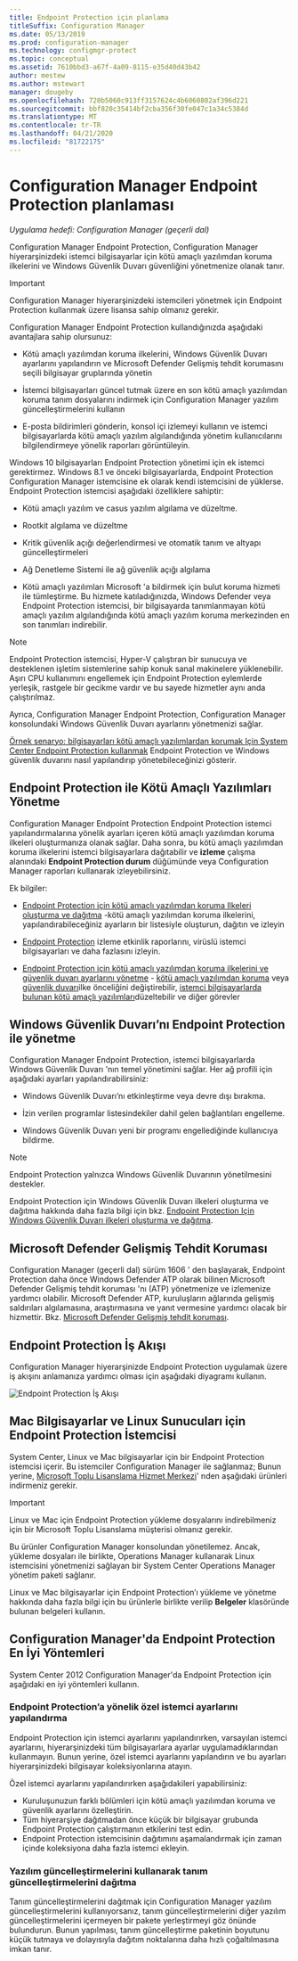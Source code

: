 ```yaml
---
title: Endpoint Protection için planlama
titleSuffix: Configuration Manager
ms.date: 05/13/2019
ms.prod: configuration-manager
ms.technology: configmgr-protect
ms.topic: conceptual
ms.assetid: 7610bbd3-a67f-4a09-8115-e35d40d43b42
author: mestew
ms.author: mstewart
manager: dougeby
ms.openlocfilehash: 720b5060c913ff3157624c4b6060802af396d221
ms.sourcegitcommit: bbf820c35414bf2cba356f30fe047c1a34c5384d
ms.translationtype: MT
ms.contentlocale: tr-TR
ms.lasthandoff: 04/21/2020
ms.locfileid: "81722175"
---
```

# <a name="planning-for-endpoint-protection-in-configuration-manager"></a>Configuration Manager Endpoint Protection planlaması

*Uygulama hedefi: Configuration Manager (geçerli dal)*


Configuration Manager Endpoint Protection, Configuration Manager hiyerarşinizdeki istemci bilgisayarlar için kötü amaçlı yazılımdan koruma ilkelerini ve Windows Güvenlik Duvarı güvenliğini yönetmenize olanak tanır.  

> [!IMPORTANT]  
>  Configuration Manager hiyerarşinizdeki istemcileri yönetmek için Endpoint Protection kullanmak üzere lisansa sahip olmanız gerekir.  

Configuration Manager Endpoint Protection kullandığınızda aşağıdaki avantajlara sahip olursunuz:  

-   Kötü amaçlı yazılımdan koruma ilkelerini, Windows Güvenlik Duvarı ayarlarını yapılandırın ve Microsoft Defender Gelişmiş tehdit korumasını seçili bilgisayar gruplarında yönetin  

-   İstemci bilgisayarları güncel tutmak üzere en son kötü amaçlı yazılımdan koruma tanım dosyalarını indirmek için Configuration Manager yazılım güncelleştirmelerini kullanın  

-   E-posta bildirimleri gönderin, konsol içi izlemeyi kullanın ve istemci bilgisayarlarda kötü amaçlı yazılım algılandığında yönetim kullanıcılarını bilgilendirmeye yönelik raporları görüntüleyin.  

Windows 10 bilgisayarları Endpoint Protection yönetimi için ek istemci gerektirmez. Windows 8.1 ve önceki bilgisayarlarda, Endpoint Protection Configuration Manager istemcisine ek olarak kendi istemcisini de yüklerse. Endpoint Protection istemcisi aşağıdaki özelliklere sahiptir:  

-   Kötü amaçlı yazılım ve casus yazılım algılama ve düzeltme.  

-   Rootkit algılama ve düzeltme  

-   Kritik güvenlik açığı değerlendirmesi ve otomatik tanım ve altyapı güncelleştirmeleri  

-   Ağ Denetleme Sistemi ile ağ güvenlik açığı algılama  

-   Kötü amaçlı yazılımları Microsoft 'a bildirmek için bulut koruma hizmeti ile tümleştirme. Bu hizmete katıladığınızda, Windows Defender veya Endpoint Protection istemcisi, bir bilgisayarda tanımlanmayan kötü amaçlı yazılım algılandığında kötü amaçlı yazılım koruma merkezinden en son tanımları indirebilir.  

> [!NOTE]  
>  Endpoint Protection istemcisi, Hyper-V çalıştıran bir sunucuya ve desteklenen işletim sistemlerine sahip konuk sanal makinelere yüklenebilir. Aşırı CPU kullanımını engellemek için Endpoint Protection eylemlerde yerleşik, rastgele bir gecikme vardır ve bu sayede hizmetler aynı anda çalıştırılmaz.  

  Ayrıca, Configuration Manager Endpoint Protection, Configuration Manager konsolundaki Windows Güvenlik Duvarı ayarlarını yönetmenizi sağlar.  

 [Örnek senaryo: bilgisayarları kötü amaçlı yazılımlardan korumak Için System Center Endpoint Protection kullanmak](../deploy-use/scenarios-endpoint-protection.md) Endpoint Protection ve Windows güvenlik duvarını nasıl yapılandırıp yönetebileceğinizi gösterir.  

## <a name="managing-malware-with-endpoint-protection"></a>Endpoint Protection ile Kötü Amaçlı Yazılımları Yönetme  

Configuration Manager Endpoint Protection Endpoint Protection istemci yapılandırmalarına yönelik ayarları içeren kötü amaçlı yazılımdan koruma ilkeleri oluşturmanıza olanak sağlar. Daha sonra, bu kötü amaçlı yazılımdan koruma ilkelerini istemci bilgisayarlara dağıtabilir ve **izleme** çalışma alanındaki **Endpoint Protection durum** düğümünde veya Configuration Manager raporları kullanarak izleyebilirsiniz.  

 Ek bilgiler:  

-   [Endpoint Protection için kötü amaçlı yazılımdan koruma Ilkeleri oluşturma ve dağıtma](../deploy-use/endpoint-antimalware-policies.md) -kötü amaçlı yazılımdan koruma ilkelerini, yapılandırabileceğiniz ayarların bir listesiyle oluşturun, dağıtın ve izleyin  

-   [Endpoint Protection](../deploy-use/monitor-endpoint-protection.md) izleme etkinlik raporlarını, virüslü istemci bilgisayarları ve daha fazlasını izleyin.   

-   [Endpoint Protection için kötü amaçlı yazılımdan koruma ilkelerini ve güvenlik duvarı ayarlarını yönetme](../deploy-use/endpoint-antimalware-firewall.md) - [kötü amaçlı yazılımdan koruma](../deploy-use/endpoint-antimalware-firewall.md#manage-antimalware-policies) veya [güvenlik duvarı](../deploy-use/endpoint-antimalware-firewall.md#manage-windows-firewall-policies)ilke önceliğini değiştirebilir, [istemci bilgisayarlarda bulunan kötü amaçlı yazılımları](../deploy-use/endpoint-antimalware-firewall.md#remediate-detected-malware)düzeltebilir ve diğer görevler

## <a name="managing-windows-firewall-with-endpoint-protection"></a>Windows Güvenlik Duvarı’nı Endpoint Protection ile yönetme  
 Configuration Manager Endpoint Protection, istemci bilgisayarlarda Windows Güvenlik Duvarı 'nın temel yönetimini sağlar. Her ağ profili için aşağıdaki ayarları yapılandırabilirsiniz:  

-   Windows Güvenlik Duvarı’nı etkinleştirme veya devre dışı bırakma.  

-   İzin verilen programlar listesindekiler dahil gelen bağlantıları engelleme.  

-   Windows Güvenlik Duvarı yeni bir programı engellediğinde kullanıcıya bildirme.  

> [!NOTE]  
>  Endpoint Protection yalnızca Windows Güvenlik Duvarının yönetilmesini destekler.  

  Endpoint Protection için Windows Güvenlik Duvarı ilkeleri oluşturma ve dağıtma hakkında daha fazla bilgi için bkz. [Endpoint Protection Için Windows Güvenlik Duvarı ilkeleri oluşturma ve dağıtma](../deploy-use/create-windows-firewall-policies.md).  

## <a name="microsoft-defender-advanced-threat-protection"></a>Microsoft Defender Gelişmiş Tehdit Koruması

Configuration Manager (geçerli dal) sürüm 1606 ' den başlayarak, Endpoint Protection daha önce Windows Defender ATP olarak bilinen Microsoft Defender Gelişmiş tehdit koruması 'nı (ATP) yönetmenize ve izlemenize yardımcı olabilir. Microsoft Defender ATP, kuruluşların ağlarında gelişmiş saldırıları algılamasına, araştırmasına ve yanıt vermesine yardımcı olacak bir hizmettir. Bkz. [Microsoft Defender Gelişmiş tehdit koruması](../deploy-use/windows-defender-advanced-threat-protection.md).

## <a name="endpoint-protection-workflow"></a>Endpoint Protection İş Akışı  
 Configuration Manager hiyerarşinizde Endpoint Protection uygulamak üzere iş akışını anlamanıza yardımcı olması için aşağıdaki diyagramı kullanın.  

 ![Endpoint Protection İş Akışı](../media/Endpoint-Protection-Workflow.gif)

## <a name="endpoint-protection-client-for-mac-computers-and-linux-servers"></a>Mac Bilgisayarlar ve Linux Sunucuları için Endpoint Protection İstemcisi  
 System Center, Linux ve Mac bilgisayarlar için bir Endpoint Protection istemcisi içerir. Bu istemciler Configuration Manager ile sağlanmaz; Bunun yerine, [Microsoft Toplu Lisanslama Hizmet Merkezi](https://www.microsoft.com/licensing/servicecenter/default.aspx)' nden aşağıdaki ürünleri indirmeniz gerekir.  

> [!IMPORTANT]  
>  Linux ve Mac için Endpoint Protection yükleme dosyalarını indirebilmeniz için bir Microsoft Toplu Lisanslama müşterisi olmanız gerekir.  

 Bu ürünler Configuration Manager konsolundan yönetilemez. Ancak, yükleme dosyaları ile birlikte, Operations Manager kullanarak Linux istemcisini yönetmenizi sağlayan bir System Center Operations Manager yönetim paketi sağlanır.  

 Linux ve Mac bilgisayarlar için Endpoint Protection’ı yükleme ve yönetme hakkında daha fazla bilgi için bu ürünlerle birlikte verilip **Belgeler** klasöründe bulunan belgeleri kullanın.

## <a name="best-practices-for-endpoint-protection-in-configuration-manager"></a>Configuration Manager'da Endpoint Protection En İyi Yöntemleri  
 System Center 2012 Configuration Manager'da Endpoint Protection için aşağıdaki en iyi yöntemleri kullanın.  

### <a name="configure-custom-client-settings-for-endpoint-protection"></a>Endpoint Protection’a yönelik özel istemci ayarlarını yapılandırma  
 Endpoint Protection için istemci ayarlarını yapılandırırken, varsayılan istemci ayarlarını, hiyerarşinizdeki tüm bilgisayarlara ayarlar uygulamadıklarından kullanmayın. Bunun yerine, özel istemci ayarlarını yapılandırın ve bu ayarları hiyerarşinizdeki bilgisayar koleksiyonlarına atayın.  

 Özel istemci ayarlarını yapılandırırken aşağıdakileri yapabilirsiniz:  

-   Kuruluşunuzun farklı bölümleri için kötü amaçlı yazılımdan koruma ve güvenlik ayarlarını özelleştirin.  
-   Tüm hiyerarşiye dağıtmadan önce küçük bir bilgisayar grubunda Endpoint Protection çalıştırmanın etkilerini test edin.  
-   Endpoint Protection istemcisinin dağıtımını aşamalandırmak için zaman içinde koleksiyona daha fazla istemci ekleyin.  

### <a name="distributing-definition-updates-by-using-software-updates"></a>Yazılım güncelleştirmelerini kullanarak tanım güncelleştirmelerini dağıtma  
 Tanım güncelleştirmelerini dağıtmak için Configuration Manager yazılım güncelleştirmelerini kullanıyorsanız, tanım güncelleştirmelerini diğer yazılım güncelleştirmelerini içermeyen bir pakete yerleştirmeyi göz önünde bulundurun. Bunun yapılması, tanım güncelleştirme paketinin boyutunu küçük tutmaya ve dolayısıyla dağıtım noktalarına daha hızlı çoğaltılmasına imkan tanır.
